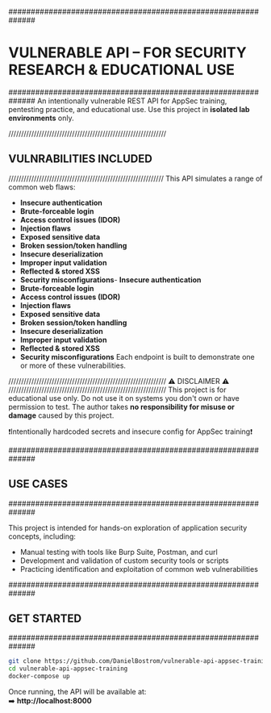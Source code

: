 
##############################################################
#  VULNERABLE API – FOR SECURITY RESEARCH & EDUCATIONAL USE  #
##############################################################
An intentionally vulnerable REST API for AppSec training, pentesting practice, and educational use.
Use this project in **isolated lab environments** only.


//////////////////////////////////////////////////////////////
## VULNRABILITIES INCLUDED ##
/////////////////////////////////////////////////////////////
This API simulates a range of common web flaws:
- **Insecure authentication**
- **Brute-forceable login**
- **Access control issues (IDOR)**
- **Injection flaws**
- **Exposed sensitive data**
- **Broken session/token handling**
- **Insecure deserialization**
- **Improper input validation**
- **Reflected & stored XSS**
- **Security misconfigurations**- **Insecure authentication**
- **Brute-forceable login**
- **Access control issues (IDOR)**
- **Injection flaws**
- **Exposed sensitive data**
- **Broken session/token handling**
- **Insecure deserialization**
- **Improper input validation**
- **Reflected & stored XSS**
- **Security misconfigurations**
Each endpoint is built to demonstrate one or more of these vulnerabilities.


//////////////////////////////////////////////////////////////
⚠️ DISCLAIMER ⚠️
//////////////////////////////////////////////////////////////
This project is for educational use only. Do not use it on systems you don't own or have permission to test.
The author takes **no responsibility for misuse or damage** caused by this project.

❗Intentionally hardcoded secrets and insecure config for AppSec training❗

##############################################################
## USE CASES ##                                           
##############################################################

This project is intended for hands-on exploration of application security concepts, including:

- Manual testing with tools like Burp Suite, Postman, and curl
- Development and validation of custom security tools or scripts
- Practicing identification and exploitation of common web vulnerabilities


##############################################################
## GET STARTED ##                                           
##############################################################

```bash
git clone https://github.com/DanielBostrom/vulnerable-api-appsec-training.git
cd vulnerable-api-appsec-training
docker-compose up
```

Once running, the API will be available at:  
➡️ **http://localhost:8000**

